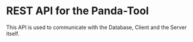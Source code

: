 # REST API for the Panda-Tool
This API is used to communicate with the Database, Client and the Server itself. 